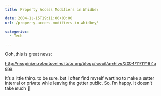 ```yaml
---
title: Property Access Modifiers in Whidbey

date: 2004-11-15T19:11:00+00:00
url: /property-access-modifiers-in-whidbey/

categories:
  - Tech

---
```

Ooh, this is great news:

<http://nxopinion.robertsoninstitute.org/blogs/rcecil/archive/2004/11/11/167.aspx>

It&#8217;s a little thing, to be sure, but I often find myself wanting to make a setter internal or private while leaving the getter public. So, I&#8217;m happy. It doesn&#8217;t take much 🙂